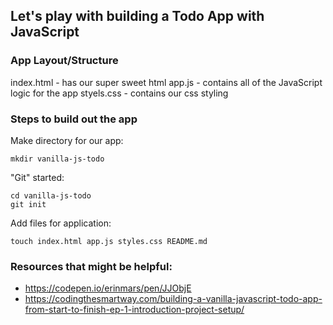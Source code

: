 ## Let's play with building a Todo App with JavaScript

### App Layout/Structure
index.html - has our super sweet html
app.js - contains all of the JavaScript logic for the app
styels.css - contains our css styling

### Steps to build out the app
Make directory for our app:
```
mkdir vanilla-js-todo
```
"Git" started:
```
cd vanilla-js-todo
git init
```
Add files for application:
```
touch index.html app.js styles.css README.md
```


### Resources that might be helpful:
* https://codepen.io/erinmars/pen/JJObjE
* https://codingthesmartway.com/building-a-vanilla-javascript-todo-app-from-start-to-finish-ep-1-introduction-project-setup/

